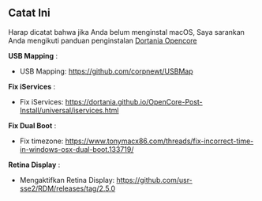  ## Catat Ini  
 
 Harap dicatat bahwa jika Anda belum menginstal macOS, Saya sarankan Anda mengikuti panduan penginstalan [Dortania Opencore](https://dortania.github.io/OpenCore-Install-Guide/)
 
__USB Mapping__ :

- USB Mapping: https://github.com/corpnewt/USBMap

__Fix iServices__ :

- Fix iServices: https://dortania.github.io/OpenCore-Post-Install/universal/iservices.html


__Fix Dual Boot__ :

- Fix timezone: https://www.tonymacx86.com/threads/fix-incorrect-time-in-windows-osx-dual-boot.133719/  

__Retina Display__ :
- Mengaktifkan Retina Display: https://github.com/usr-sse2/RDM/releases/tag/2.5.0
